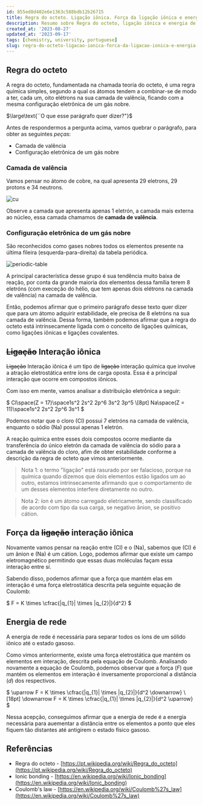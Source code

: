 ```yaml
---
id: 855ed8d402e6e1363c588bdb12b26715
title: Regra do octeto. Ligação iônica. Força da ligação iônica e energia de rede.
description: Resumo sobre Regra do octeto, ligação iônica e energia de rede
created_at: '2023-08-27'
updated_at: '2023-09-17'
tags: [chemistry, university, portuguese]
slug: regra-do-octeto-ligacao-ionica-forca-da-ligacao-ionica-e-energia-de-rede
---
```


## Regra do octeto

A regra do octeto, fundamentada na chamada teoria do octeto, é uma regra química simples, segundo a qual os átomos tendem a combinar-se de modo a ter, cada um, oito elétrons na sua camada de valência, ficando com a mesma configuração eletrônica de um gás nobre.

$\large\text{``O que esse parágrafo quer dizer?"}$

Antes de respondermos a pergunta acima, vamos quebrar o parágrafo, para obter as seguintes _peças_:

- Camada de valência
- Configuração eletrônica de um gás nobre

### Camada de valência

Vamos pensar no átomo de cobre, na qual apresenta 29 eletrons, 29 protons e 34 neutrons.

![cu](https://github.com/samueldurantes/blog/assets/44513615/bdad06fa-fb2b-4593-a9c7-df33550a58f0)

Observe a camada que apresenta apenas 1 eletrón, a camada mais externa ao núcleo, essa camada chamamos de **camada de valência**.

### Configuração eletrônica de um gás nobre

São reconhecidos como gases nobres todos os elementos presente na última fileira (esquerda-para-direita) da tabela periódica.

![periodic-table](https://github.com/samueldurantes/blog/assets/44513615/9c336fa6-a615-4bcb-80bd-125515a8ac86)

A principal característica desse grupo é sua tendência muito baixa de reação, por conta da grande maioria dos elementos dessa família terem 8 eletróns (com execeção do hélio, que tem apenas dois elétrons na camada de valência) na camada de valência.

Então, podemos afirmar que o primeiro parágrafo desse texto quer dizer que para um átomo adquirir estabilidade, ele precisa de 8 eletróns na sua camada de valência. Dessa forma, também podemos afirmar que a regra do octeto está intrinsecamente ligada com o conceito de ligações químicas, como ligações iônicas e ligações covalentes.

## ~~Ligação~~ Interação iônica

~~Ligação~~ Interação iônica é um tipo de ~~ligação~~ interação química que involve a atração eletrostática entre íons de carga oposta. Essa é a principal interação que ocorre em compostos iônicos.

Com isso em mente, vamos analisar a distribuição eletrônica a seguir:

$
Cl\space(Z = 17)\space1s^2 2s^2 2p^6 3s^2 3p^5
\\[8pt]
Na\space(Z = 11)\space1s^2 2s^2 2p^6 3s^1
$

Podemos notar que o cloro ($\text{Cl}$) possui 7 eletróns na camada de valência, enquanto o sódio ($\text{Na}$) possui apenas 1 eletrón.

A reação química entre esses dois compostos ocorre mediante da transferência do único eletrón da camada de valência do sódio para a camada de valência do cloro, afim de obter estabilidade conforme a descrição da regra de octeto que vimos anteriormente.

> Nota 1: o termo "ligação" está rasurado por ser falacioso, porque na química quando dizemos que dois elementos estão ligados um ao outro, estamos intrinsecamente afirmando que o comportamento de um desses elementos interfere diretamente no outro.

> Nota 2: íon é um átomo carregado eletricamente, sendo classificado de acordo com tipo da sua carga, se negativo ânion, se positivo cátion.

## Força da ~~ligação~~ interação iônica

Novamente vamos pensar na reação entre ($\text{Cl}$) e o ($\text{Na}$), sabemos que ($\text{Cl}$) é um ânion e ($\text{Na}$) é um cátion. Logo, podemos afirmar que existe um campo eletromagnético permitindo que essas duas moléculas façam essa interação entre sí.

Sabendo disso, podemos afirmar que a força que mantém elas em interação é uma força eletrostática descrita pela seguinte equação de Coulomb:

$
F = K \times \cfrac{|q_{1}| \times |q_{2}|}{d^2}
$

## Energia de rede

A energia de rede é necessária para separar todos os íons de um sólido iônico até o estado gasoso.

Como vimos anteriormente, existe uma força eletrostática que mantém os elementos em interação, descrita pela equação de Coulomb. Analisando novamente a equação de Coulomb, podemos observar que a força ($F$) que mantém os elementos em interação é inversamente proporcional a distância ($d$) dos respectivos.

$
\uparrow F = K \times \cfrac{|q_{1}| \times |q_{2}|}{d^2 \downarrow}
\\[18pt]
\downarrow F = K \times \cfrac{|q_{1}| \times |q_{2}|}{d^2 \uparrow}
$

Nessa acepção, conseguimos afirmar que a energia de rede é a energia necessária para auementar a distância entre os elementos a ponto que eles fiquem tão distantes até antigirem o estado físico gasoso.

## Referências

- Regra do octeto - [https://pt.wikipedia.org/wiki/Regra_do_octeto](https://pt.wikipedia.org/wiki/Regra_do_octeto)
- Ionic bonding - [https://en.wikipedia.org/wiki/Ionic_bonding](https://en.wikipedia.org/wiki/Ionic_bonding)
- Coulomb's law - [https://en.wikipedia.org/wiki/Coulomb%27s_law](https://en.wikipedia.org/wiki/Coulomb%27s_law)
